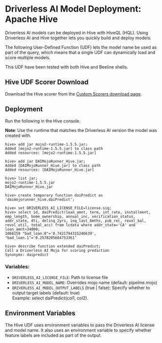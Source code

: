 # Driverless AI Model Deployment: Apache Hive

Driverless AI models can be deployed in Hive with HiveQL (HQL). Using Driverless AI and Hive together lets you quickly build and deploy models. 

The following User-Defined Function (UDF) lets the model name be used as part of the query, which means that a single UDF can dynamically load and score multiple models.

This UDF have been tested with both Hive and Beeline shells.

## Hive UDF Scorer Download

Download the Hive scorer from the [Custom Scorers download page](https://s3.amazonaws.com/artifacts.h2o.ai/releases/ai/h2o/dai-custom-scorers/DAI-1.8.9/index.html).

## Deployment

Run the following in the Hive console.

**Note**: Use the runtime that matches the Driverless AI version the model was created with.

```
hive> add jar mojo2-runtime-1.5.5.jar;  
Added [mojo2-runtime-1.5.5.jar] to class path  
Added resources: [mojo2-runtime-1.5.5.jar]  

hive> add jar DAIMojoRunner_Hive.jar;  
Added [DAIMojoRunner_Hive.jar] to class path  
Added resources: [DAIMojoRunner_Hive.jar]  

hive> list jar;  
mojo2-runtime-1.5.5.jar  
DAIMojoRunner_Hive.jar  

hive> create temporary function daiPredict as 'daimojorunner_hive.daiPredict';  

hive> set DRIVERLESS_AI_LICENSE_FILE=license.sig;  
hive> select id, daiPredict(loan_amnt, term, int_rate, installment, emp_length, home_ownership, annual_inc, verification_status, addr_state, dti, delinq_2yrs, inq_last_6mths, pub_rec, revol_bal, revol_util, total_acc) from lcdata where addr_state='CA' and loan_amnt>34000;  
1068159	"bad_loan.0"='0.7421794315246639', "bad_loan.1"='0.2578205684753361’

hive> describe function extended daiPredict;  
Call a Driverless AI Mojo for scoring prediction  
Synonyms: daipredict  
```

### Variables:  
- ```DRIVERLESS_AI_LICENSE_FILE```: Path to license file 
- ```DRIVERLESS_AI_MODEL_NAME```: Overrides mojo name (default: pipeline.mojo)  
- ```DRIVERLESS_AI_MODEL_OUTPUT_LABELS``` (true | false): Specify whether to output target labels (default: true)  
    Example: select daiPredict(col1, col2). 


## Environment Variables
The Hive UDF uses environment variables to pass the Driverless AI license and model name. It also uses an environment variable to specify whether feature labels are included as part of the output.
	